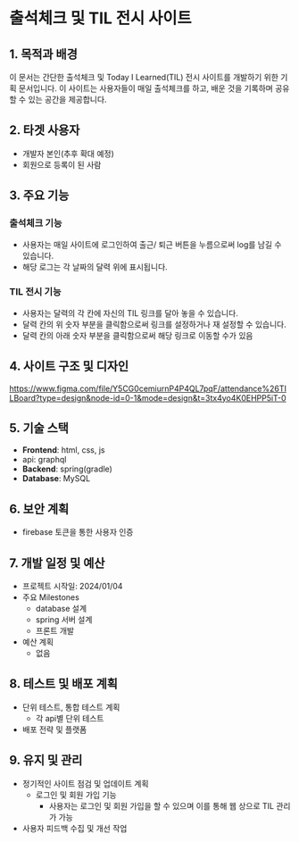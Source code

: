 # 출석체크 및 TIL 전시 사이트

## 1. 목적과 배경

이 문서는 간단한 출석체크 및 Today I Learned(TIL) 전시 사이트를 개발하기 위한 기획 문서입니다. 이 사이트는 사용자들이 매일 출석체크를 하고, 배운 것을 기록하며 공유할 수 있는 공간을 제공합니다.

## 2. 타겟 사용자

- 개발자 본인(추후 확대 예정)
- 회원으로 등록이 된 사람

## 3. 주요 기능

### 출석체크 기능

- 사용자는 매일 사이트에 로그인하여 출근/ 퇴근 버튼을 누름으로써 log를 남길 수 있습니다.
- 해당 로그는 각 날짜의 달력 위에 표시됩니다.

### TIL 전시 기능

- 사용자는 달력의 각 칸에 자신의 TIL 링크를 달아 놓을 수 있습니다.
- 달력 칸의 위 숫자 부분을 클릭함으로써 링크를 설정하거나 재 설정할 수 있습니다.
- 달력 칸의 아래 숫자 부분을 클릭함으로써 해당 링크로 이동할 수가 있음

## 4. 사이트 구조 및 디자인

https://www.figma.com/file/Y5CG0cemiurnP4P4QL7pqF/attendance%26TILBoard?type=design&node-id=0-1&mode=design&t=3tx4yo4K0EHPP5iT-0

## 5. 기술 스택

- **Frontend**: html, css, js
- api: graphql
- **Backend**: spring(gradle)
- **Database**: MySQL

## 6. 보안 계획

- firebase 토큰을 통한 사용자 인증

## 7. 개발 일정 및 예산

- 프로젝트 시작일: 2024/01/04
- 주요 Milestones
    - database 설계
    - spring 서버 설계
    - 프론트 개발
- 예산 계획
    - 없음

## 8. 테스트 및 배포 계획

- 단위 테스트, 통합 테스트 계획
    - 각 api별 단위 테스트
- 배포 전략 및 플랫폼

## 9. 유지 및 관리

- 정기적인 사이트 점검 및 업데이트 계획
    - 로그인 및 회원 가입 기능
        - 사용자는 로그인 및 회원 가입을 할 수 있으며 이를 통해 웹 상으로 TIL 관리가 가능
- 사용자 피드백 수집 및 개선 작업